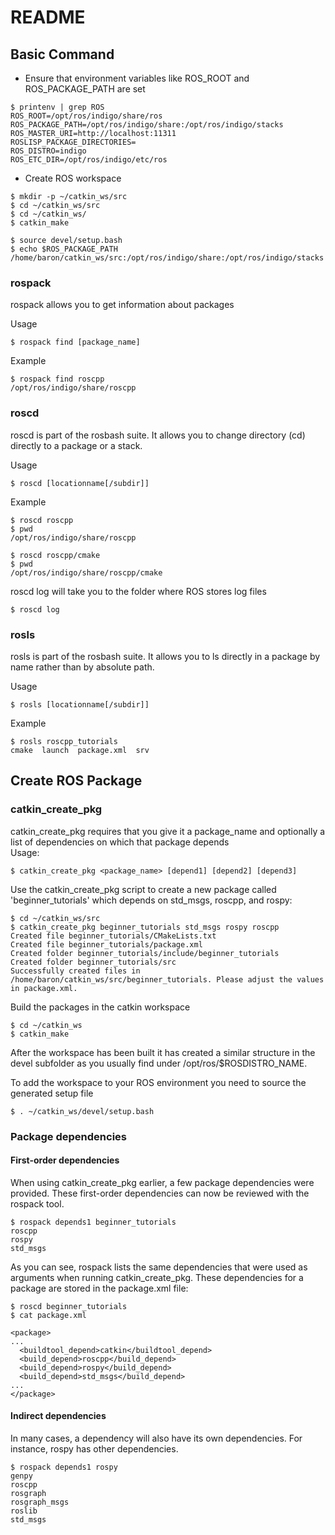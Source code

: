 # README 

## Basic Command
* Ensure that environment variables like ROS_ROOT and ROS_PACKAGE_PATH are set
```
$ printenv | grep ROS
ROS_ROOT=/opt/ros/indigo/share/ros
ROS_PACKAGE_PATH=/opt/ros/indigo/share:/opt/ros/indigo/stacks
ROS_MASTER_URI=http://localhost:11311
ROSLISP_PACKAGE_DIRECTORIES=
ROS_DISTRO=indigo
ROS_ETC_DIR=/opt/ros/indigo/etc/ros
```
* Create ROS workspace
```
$ mkdir -p ~/catkin_ws/src
$ cd ~/catkin_ws/src
$ cd ~/catkin_ws/
$ catkin_make
```

```
$ source devel/setup.bash
$ echo $ROS_PACKAGE_PATH
/home/baron/catkin_ws/src:/opt/ros/indigo/share:/opt/ros/indigo/stacks
```
  
### rospack
rospack allows you to get information about packages

Usage  
 ```
$ rospack find [package_name]
 ```
 
Example  
```
$ rospack find roscpp
/opt/ros/indigo/share/roscpp
```

### roscd
roscd is part of the rosbash suite. It allows you to change directory (cd) directly to a package or a stack.

Usage  
 ```
$ roscd [locationname[/subdir]]
 ```
 
Example  
```
$ roscd roscpp
$ pwd
/opt/ros/indigo/share/roscpp
```
```
$ roscd roscpp/cmake
$ pwd
/opt/ros/indigo/share/roscpp/cmake
```
roscd log will take you to the folder where ROS stores log files
```
$ roscd log
```

### rosls
rosls is part of the rosbash suite. It allows you to ls directly in a package by name rather than by absolute path.   

Usage 
```
$ rosls [locationname[/subdir]]
```
Example
```
$ rosls roscpp_tutorials
cmake  launch  package.xml  srv
```

## Create ROS Package

### catkin_create_pkg
catkin_create_pkg requires that you give it a package_name and optionally a list of dependencies on which that package depends <br />
Usage:  
```
$ catkin_create_pkg <package_name> [depend1] [depend2] [depend3]
```
Use the catkin_create_pkg script to create a new package called 'beginner_tutorials' which depends on std_msgs, roscpp, and rospy: 
```
$ cd ~/catkin_ws/src
$ catkin_create_pkg beginner_tutorials std_msgs rospy roscpp
Created file beginner_tutorials/CMakeLists.txt
Created file beginner_tutorials/package.xml
Created folder beginner_tutorials/include/beginner_tutorials
Created folder beginner_tutorials/src
Successfully created files in /home/baron/catkin_ws/src/beginner_tutorials. Please adjust the values in package.xml.
```

Build the packages in the catkin workspace
```
$ cd ~/catkin_ws
$ catkin_make
```
After the workspace has been built it has created a similar structure in the devel subfolder as you usually find under /opt/ros/$ROSDISTRO_NAME.  

To add the workspace to your ROS environment you need to source the generated setup file
```
$ . ~/catkin_ws/devel/setup.bash
```

### Package dependencies

#### First-order dependencies
When using catkin_create_pkg earlier, a few package dependencies were provided. These first-order dependencies can now be reviewed with the rospack tool. 
```
$ rospack depends1 beginner_tutorials
roscpp
rospy
std_msgs
```
As you can see, rospack lists the same dependencies that were used as arguments when running catkin_create_pkg. These dependencies for a package are stored in the package.xml file:
```
$ roscd beginner_tutorials
$ cat package.xml
```
```
<package>
...
  <buildtool_depend>catkin</buildtool_depend>
  <build_depend>roscpp</build_depend>
  <build_depend>rospy</build_depend>
  <build_depend>std_msgs</build_depend>
...
</package>
```

#### Indirect dependencies

In many cases, a dependency will also have its own dependencies. For instance, rospy has other dependencies. 
```
$ rospack depends1 rospy
genpy
roscpp
rosgraph
rosgraph_msgs
roslib
std_msgs
```